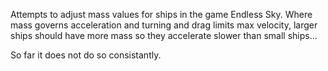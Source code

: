 Attempts to adjust mass values for ships in the game Endless Sky. Where mass governs acceleration and turning and drag limits max velocity, larger ships should have more mass so they accelerate slower than small ships... 

So far it does not do so consistantly.